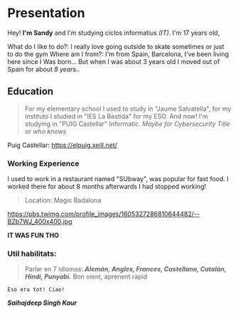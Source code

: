 # Presentation
Hey! **I'm Sandy** and I'm studying ciclos informatius *(IT)*. I'm 17 years old,

What do I like to do?: I really love going outside to skate sometimes or just to do the gym
Where am I from?: I'm from Spain, Barcelona, I've been living here since I Was born...
But when I was about 3 years old I moved out of Spain for about *8 years..*

## Education
> For my elementary school I used to study in "Jaume Salvatella",
> for my instituto I studied in "IES La Bastida" for my ESO.
> And now! I'm studying in "PUIG Castellar" Informatic. *Maybe for Cybersecurity Title or who knows* 

Puig Castellar: https://elpuig.xeill.net/ 

### Working Experience

I used to work in a restaurant named "SUbway", was popular for fast food.
I worked there for about 8 months afterwards I had stopped working! 

> Location: Magic Badalona

https://pbs.twimg.com/profile_images/1605327286810644482/--BZb7WJ_400x400.jpg

**IT WAS FUN THO**

### Util habilitats:

> Parlar en 7 idiomas: ___Alemán, Angles, Frances, Castellano, Catalán, Hindi, Punyabi.___
> Bon oient, aprenent ràpid


``Eso era tot!
Ciao!``

___Saihajdeep Singh Kaur___
